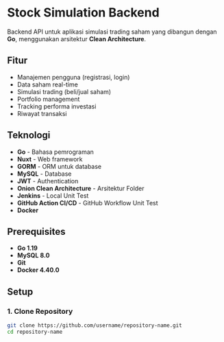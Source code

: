 # Stock Simulation Backend

Backend API untuk aplikasi simulasi trading saham yang dibangun dengan **Go**, menggunakan arsitektur **Clean Architecture**.

## Fitur

- Manajemen pengguna (registrasi, login)
- Data saham real-time
- Simulasi trading (beli/jual saham)
- Portfolio management
- Tracking performa investasi
- Riwayat transaksi

## Teknologi

- **Go** - Bahasa pemrograman
- **Nuxt** - Web framework
- **GORM** - ORM untuk database
- **MySQL** - Database
- **JWT** - Authentication
- **Onion Clean Architecture** - Arsitektur Folder
- **Jenkins** - Local Unit Test
- **GitHub Action CI/CD** - GitHub Workflow Unit Test
- **Docker**

## Prerequisites

- **Go 1.19**
- **MySQL 8.0**
- **Git**
- **Docker 4.40.0**

## Setup

### 1. Clone Repository

```bash
git clone https://github.com/username/repository-name.git
cd repository-name
